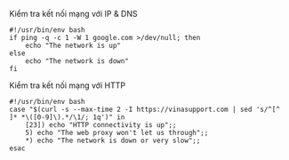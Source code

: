 Kiểm tra kết nối mạng với IP & DNS

```
#!/usr/bin/env bash
if ping -q -c 1 -W 1 google.com >/dev/null; then
    echo "The network is up"
else
    echo "The network is down"
fi
```

Kiểm tra kết nối mạng với HTTP
```
#!/usr/bin/env bash
case "$(curl -s --max-time 2 -I https://vinasupport.com | sed 's/^[^ ]* *\([0-9]\).*/\1/; 1q')" in
    [23]) echo "HTTP connectivity is up";;
    5) echo "The web proxy won't let us through";;
    *) echo "The network is down or very slow";;
esac
```
